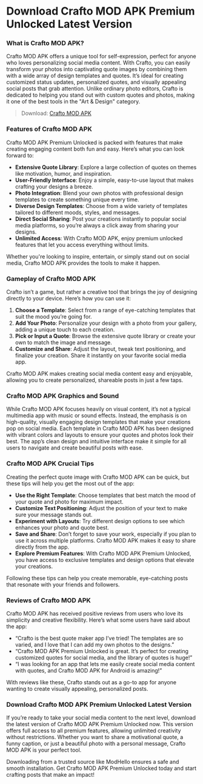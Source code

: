 # Download Crafto MOD APK Premium Unlocked Latest Version

### What is Crafto MOD APK?

Crafto MOD APK offers a unique tool for self-expression, perfect for anyone who loves personalizing social media content. With Crafto, you can easily transform your photos into captivating quote images by combining them with a wide array of design templates and quotes. It’s ideal for creating customized status updates, personalized quotes, and visually appealing social posts that grab attention. Unlike ordinary photo editors, Crafto is dedicated to helping you stand out with custom quotes and photos, making it one of the best tools in the "Art & Design" category.

>Download: [Crafto MOD APK](https://modhello.com/crafto/)

### Features of Crafto MOD APK

Crafto MOD APK Premium Unlocked is packed with features that make creating engaging content both fun and easy. Here’s what you can look forward to:

- **Extensive Quote Library**: Explore a large collection of quotes on themes like motivation, humor, and inspiration.
- **User-Friendly Interface**: Enjoy a simple, easy-to-use layout that makes crafting your designs a breeze.
- **Photo Integration**: Blend your own photos with professional design templates to create something unique every time.
- **Diverse Design Templates**: Choose from a wide variety of templates tailored to different moods, styles, and messages.
- **Direct Social Sharing**: Post your creations instantly to popular social media platforms, so you’re always a click away from sharing your designs.
- **Unlimited Access**: With Crafto MOD APK, enjoy premium unlocked features that let you access everything without limits.

Whether you're looking to inspire, entertain, or simply stand out on social media, Crafto MOD APK provides the tools to make it happen.

### Gameplay of Crafto MOD APK

Crafto isn’t a game, but rather a creative tool that brings the joy of designing directly to your device. Here’s how you can use it:

1. **Choose a Template**: Select from a range of eye-catching templates that suit the mood you’re going for.
2. **Add Your Photo**: Personalize your design with a photo from your gallery, adding a unique touch to each creation.
3. **Pick or Input a Quote**: Browse the extensive quote library or create your own to match the image and message.
4. **Customize and Share**: Adjust the layout, tweak text positioning, and finalize your creation. Share it instantly on your favorite social media app.

Crafto MOD APK makes creating social media content easy and enjoyable, allowing you to create personalized, shareable posts in just a few taps.

### Crafto MOD APK Graphics and Sound

While Crafto MOD APK focuses heavily on visual content, it’s not a typical multimedia app with music or sound effects. Instead, the emphasis is on high-quality, visually engaging design templates that make your creations pop on social media. Each template in Crafto MOD APK has been designed with vibrant colors and layouts to ensure your quotes and photos look their best. The app’s clean design and intuitive interface make it simple for all users to navigate and create beautiful posts with ease.

### Crafto MOD APK Crucial Tips

Creating the perfect quote image with Crafto MOD APK can be quick, but these tips will help you get the most out of the app:

- **Use the Right Template**: Choose templates that best match the mood of your quote and photo for maximum impact.
- **Customize Text Positioning**: Adjust the position of your text to make sure your message stands out.
- **Experiment with Layouts**: Try different design options to see which enhances your photo and quote best.
- **Save and Share**: Don’t forget to save your work, especially if you plan to use it across multiple platforms. Crafto MOD APK makes it easy to share directly from the app.
- **Explore Premium Features**: With Crafto MOD APK Premium Unlocked, you have access to exclusive templates and design options that elevate your creations.

Following these tips can help you create memorable, eye-catching posts that resonate with your friends and followers.

### Reviews of Crafto MOD APK

Crafto MOD APK has received positive reviews from users who love its simplicity and creative flexibility. Here’s what some users have said about the app:

- “Crafto is the best quote maker app I’ve tried! The templates are so varied, and I love that I can add my own photos to the designs.”
- “Crafto MOD APK Premium Unlocked is great. It’s perfect for creating customized quotes for social media, and the library of quotes is huge!”
- “I was looking for an app that lets me easily create social media content with quotes, and Crafto MOD APK for Android is amazing!”

With reviews like these, Crafto stands out as a go-to app for anyone wanting to create visually appealing, personalized posts.

### Download Crafto MOD APK Premium Unlocked Latest Version

If you’re ready to take your social media content to the next level, download the latest version of Crafto MOD APK Premium Unlocked now. This version offers full access to all premium features, allowing unlimited creativity without restrictions. Whether you want to share a motivational quote, a funny caption, or just a beautiful photo with a personal message, Crafto MOD APK is your perfect tool.

Downloading from a trusted source like ModHello ensures a safe and smooth installation. Get Crafto MOD APK Premium Unlocked today and start crafting posts that make an impact!
